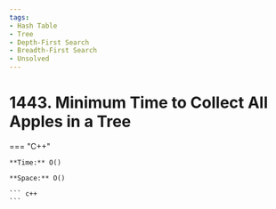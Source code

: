 ```yaml
---
tags:
- Hash Table
- Tree
- Depth-First Search
- Breadth-First Search
- Unsolved
---
```



# 1443. Minimum Time to Collect All Apples in a Tree

=== "C++"

    **Time:** O()

    **Space:** O()

    ``` c++
    ```
